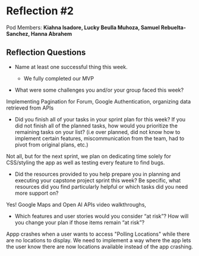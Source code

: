 # Reflection #2

Pod Members: **Kiahna Isadore, Lucky Beulla Muhoza, Samuel Rebuelta-Sanchez, Hanna Abrahem**

## Reflection Questions

* Name at least one successful thing this week.
  - We fully completed our MVP

* What were some challenges you and/or your group faced this week?

Implementing Pagination for Forum, Google Authentication, organizing data retrieved from APIs

* Did you finish all of your tasks in your sprint plan for this week? If you did not finish all of the planned tasks, how would you prioritize the remaining tasks on your list?  (i.e over planned, did not know how to implement certain features, miscommunication from the team, had to pivot from original plans, etc.)

 Not all, but for the next sprint, we plan on dedicating time solely for CSS/styling the app as well as testing every feature to find bugs.

* Did the resources provided to you help prepare you in planning and executing your capstone project sprint this week? Be specific, what resources did you find particularly helpful or which tasks did you need more support on?

 Yes! Google Maps and  Open AI APIs video walkthroughs,

* Which features and user stories would you consider “at risk”? How will you change your plan if those items remain “at risk”?

Appp crashes when a user wants to access "Polling Locations" while there are no locations to display. We need to implement a way where the app lets the user know there are now locations available instead of the app crashing.
